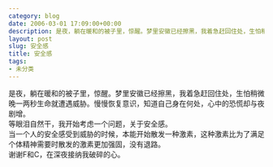 ```yaml
---
category: blog
date: 2006-03-01 17:09:00+00:00
description: 是夜，躺在暖和的被子里，惊醒。梦里安徽已经擦黑，我着急赶回住处，生怕稍微晚一两秒
layout: post
slug: 安全感
title: 安全感
tags:
- 未分类
---
```


是夜，躺在暖和的被子里，惊醒。梦里安徽已经擦黑，我着急赶回住处，生怕稍微晚一两秒生命就遭遇威胁。慢慢恢复意识，知道自己身在何处，心中的恐慌却与夜剧增。  
等眼泪自然干，我开始考虑一个问题，关于安全感。  
当一个人的安全感受到威胁的时候，本能开始散发一种激素，这种激素比为了满足个体精神需要时散发的激素更加强固，没有退路。  
谢谢F和C，在深夜接纳我破碎的心。  

